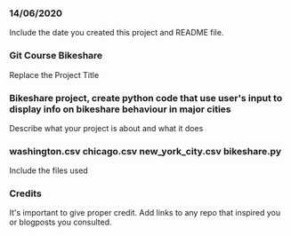 ### 14/06/2020
Include the date you created this project and README file.

### Git Course Bikeshare
Replace the Project Title

### Bikeshare project, create python code that use user's input to display info on bikeshare behaviour in major cities
Describe what your project is about and what it does

### washington.csv chicago.csv new_york_city.csv bikeshare.py
Include the files used

### Credits
It's important to give proper credit. Add links to any repo that inspired you or blogposts you consulted.

